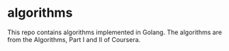 # algorithms
This repo contains algorithms implemented in Golang. The algorithms are from the Algorithms, Part I and II of Coursera.
